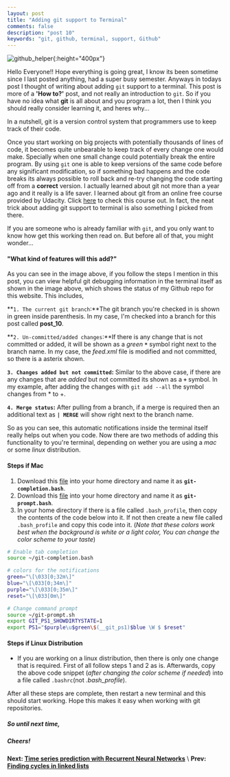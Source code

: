 ```yaml
---
layout: post
title: "Adding git support to Terminal"
comments: false
description: "post 10"
keywords: "git, github, terminal, support, Github"
---
```

![github_helper]({{site.url}}/material/2018/post_10/github_helper.jpeg?raw=true){:height="400px"}

Hello Everyone!! Hope everything is going great, I know its been sometime since I last posted anything, had a super busy semester. Anyways in todays post I thought of writing about adding `git` support to a terminal. This post is more of a **'How to?'** post, and not really an introduction to `git`. So if you have no idea what **git** is all about and you program a lot, then I think you should really consider learning it, and heres why...

>
In a nutshell, git is a version control system that programmers use to keep track of their code.

Once you start working on big projects with potentially thousands of lines of code, it becomes quite unbearable to keep track of every change one would make. Specially when one small change could potentially break the entire program. By using `git` one is able to keep versions of the same code before any significant modification, so if something bad happens and the code breaks its always possible to roll back and re-try changing the code starting off from a **correct** version. I actually learned about git not more than a year ago and it really is a life saver. I learned about git from an online free course provided by Udacity. Click [here](https://www.udacity.com/course/how-to-use-git-and-github--ud775) to check this course out. In fact, the neat trick about adding git support to terminal is also something I picked from there.

If you are someone who is already familiar with `git`, and you only want to know how get this working then read on. But before all of that, you might wonder...

#### "What kind of features will this add?"

As you can see in the image above, if you follow the steps I mention in this post, you can view helpful git debugging information in the terminal itself as shown in the image above, which shows the status of my Github repo for this website. This includes,

**`1. The current git branch`:**The git branch you're checked in is shown in green inside parenthesis. In my case, I'm checked into a branch for this post called **post_10**.

**`2. Un-committed/added changes`:**If there is any change that is not committed or added, it will be shown as a _green_ **`*`** symbol right next to the branch name. In my case, the _feed.xml_ file is modified and not committed, so there is a asterix shown.

**`3. Changes added but not committed`:**
Similar to the above case, if there are any changes that are _added_ but not committed its shown as a **`+`** symbol. In my example, after adding the changes with `git add --all` the symbol changes from * to +.

**`4. Merge status`:**
After pulling from a branch, if a merge is required then an additional text as **`| MERGE`** will show right next to the branch name.

So as you can see, this automatic notifications inside the terminal itself really helps out when you code. Now there are two methods of adding this functionality to you're terminal, depending on wether you are using a _mac_ or some _linux_ distribution.

#### Steps if Mac

1. Download this [file](https://raw.githubusercontent.com/git/git/master/contrib/completion/git-completion.bash) into your home directory and name it as **`git-completion.bash`**.
2. Download this [file](https://raw.githubusercontent.com/git/git/master/contrib/completion/git-prompt.sh) into your home directory and name it as **`git-prompt.bash`**.
3. In your home directory if there is a file called `.bash_profile`, then copy the contents of the code below into it. If not then create a new file called `.bash_profile` and copy this code into it. (_Note that these colors work best when the background is white or a light color, You can change the color scheme to your taste_)

```sh
# Enable tab completion
source ~/git-completion.bash

# colors for the notifications
green="\[\033[0;32m\]"
blue="\[\033[0;34m\]"
purple="\[\033[0;35m\]"
reset="\[\033[0m\]"

# Change command prompt
source ~/git-prompt.sh
export GIT_PS1_SHOWDIRTYSTATE=1
export PS1="$purple\u$green\$(__git_ps1)$blue \W $ $reset"
```

#### Steps if Linux Distribution

+ If you are working on a linux distribution, then there is only one change that is required. First of all follow steps 1 and 2 as is. Afterwards, copy the above code snippet (_after changing the color scheme if needed_) into a file called `.bashrc`(not _.bash_profile_).

After all these steps are complete, then restart a new terminal and this should start working. Hope this makes it easy when working with git repositories.

##### So until next time,
##### Cheers!

**Next: [Time series prediction with Recurrent Neural Networks]({{site.url}}/2018/time-series-prediction/)** \\
**Prev: [Finding cycles in linked lists]({{site.url}}/2018/Linked-Lists/)**


<!--+ **the current git branch**: The git branch you're checked in is shown in green inside parenthisis. In my case, I'm checked into a branch for this post called **post_10**.
+ **un-commited changes**: If there is any change that is not commited or added, it will be shown as a _green_ **`*`**(asterix) symbol right next to the branch name. In my case, the _feed.xml_ file is modified and not commited, so there is a asterix shown.
+ **changes added but not commited**: Symilar to the above case, if there are any changes that are _added_ but not commited its shown as a **`+`** symbol. In my example, after adding the changes with `git add --all` the symbol changes from * to +.
+ **merge status**: After pulling from a branch, if a merge is required then an additional text as **`| MERGE`** will show right next to the branch name.

<!--the current git branch, an indication to whether a change was made or commited and so on. In this image you can see some text in green right next to my name in the prompt. This green text is what Im talking about.


 In today's post I thought writing a simple post on how to add `git` support to the terminal. So basically, I'll first start off with a bit of an into on what is **git**. If you do a lot of coding in your day to day life, whether it be in your school, research or work--something that you'd probably agree with me is that debugging code is what takes most of your time. This is where **git** comes in, to put it simply **git** is a version control system and what it does is, it enables us to have keep track of our code base in separate versions.

### What can git do?

I sort of try to think of as keeping save points in a game, so like before we go battle the final boss usually its a good idea to save up. I use git sort of like that, when I know that my code is in some working state before I add anything else, I save or `commit` it's state. So that if I mess up a future version of the code (which usually happens a lot) then I can roll back my code to a past working version. The best part is its not like maintaining folder structure that has folders like `backup OR backup_of_backup/` and so on. Which I admit before using git I did myself. Another cool thing about git is, lets say you have two ideas you could potentially implement to solve the same problem, then it's possible to create whats called `branches` so that you can work on both those versions at the same time. Later on you can integrate what works best to the actual **main** code base. In a nutshell, these are some of the features in **git** that I use most of the time.

To be clear, my post wont be an introduction to **git**, well because there are lots of online tutorials that could probably do a better job than me like this online course on [udacity](https://www.udacity.com/course/how-to-use-git-and-github--ud775){:target="blank"}. It's a free course, and what I'll be presenting today is something I learnt from there.

### Adding git support

If your reading this part of my post, then I'm assuming you have some familiarity with git. if you use some development environment like Eclipse, then its possible to have some indication of what branch your on, or if there are some changes that you have not commited and so on. But if you use the terminal then that sort of support is not in-built so it can get a bit annoying sometimes.

But fear no more, in this post I'll be going through three easy steps on how to add text that automatically show the repository status, whether there are any changed not commited, the branch your on, if a merge is needed and so on. The code Im presenting here isn't my own, and I came across it myself when I was learning on how to use git and it really has made it easy for me to control versions of my code. -->
